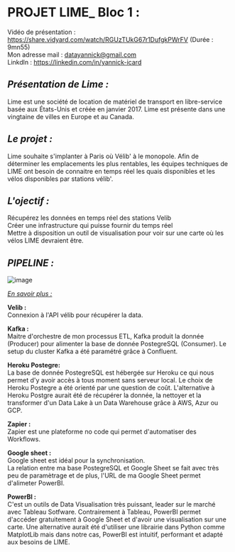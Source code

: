 # PROJET LIME_ Bloc 1 :  

Vidéo de présentation : https://share.vidyard.com/watch/RGUzTUkG67r1DufgkPWrFV (Durée : 9mn55)  
Mon adresse mail : datayannick@gmail.com  
Linkdln : https://linkedin.com/in/yannick-icard  

## _Présentation de Lime :_      

Lime est une société de location de matériel de transport en libre-service basée aux États-Unis et créée en janvier 2017.
Lime est présente dans une vingtaine de villes en Europe et au Canada.  

## _Le projet :_  

Lime souhaite s'implanter à Paris où Vélib' à le monopole. Afin de déterminer les emplacements les plus rentables, les équipes techniques de LIME ont besoin de connaitre en temps réel les quais disponibles et les vélos disponibles par stations vélib'.  

## _L'ojectif :_    

Récupérez les données en temps réel des stations Velib  
Créer une infrastructure qui puisse fournir du temps réel  
Mettre à disposition un outil de visualisation pour voir sur une carte où les vélos LIME devraient être.






## _PIPELINE :_    

![image](https://user-images.githubusercontent.com/98116639/191927823-621269fe-4d22-4da0-8773-c036c9057224.png)

_<ins>En savoir plus :</ins>_  

__Velib :__   
Connexion à l'API vélib pour récupérer la data.

__Kafka :__   
Maitre d'orchestre de mon processus ETL, Kafka produit la donnée (Producer) pour alimenter la base de donnée PostegreSQL (Consumer).
Le setup du cluster Kafka a été paramétré grâce à Confluent.

__Heroku Postegre:__  
La base de donnée PostegreSQL est hébergée sur Heroku ce qui nous permet d'y avoir accès à tous moment sans serveur local.
Le choix de Heroku Postegre a été orienté par une question de coût.
L'alternative à Heroku Postgre aurait été de récupérer la donnée, la nettoyer et la transformer d'un Data Lake à un Data Warehouse grâce à AWS, Azur ou GCP. 

__Zapier :__    
Zapier est une plateforme no code qui permet d'automatiser des Workflows.

__Google sheet :__  
Google sheet est idéal pour la synchronisation.  
La relation entre ma base PostegreSQL et Google Sheet se fait avec très peu de paramètrage et de plus, l'URL de ma Google Sheet permet d'alimeter PowerBI.

__PowerBI :__    
C'est un outils de Data Visualisation très puissant, leader sur le marché avec Tableau Sotfware. Contrairement à Tableau, PowerBI permet d'accéder gratuitement à Google Sheet et d'avoir une visualisation sur une carte. 
Une alternative aurait été d'utiliser une librairie dans Python comme MatplotLib mais dans notre cas, PowerBI est intuitif, performant et adapté aux besoins de LIME. 
